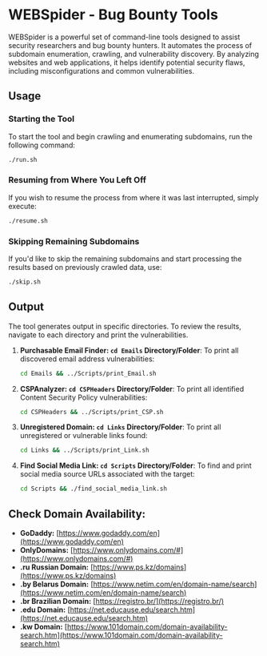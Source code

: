 # WEBSpider - Bug Bounty Tools

WEBSpider is a powerful set of command-line tools designed to assist security researchers and bug bounty hunters. It automates the process of subdomain enumeration, crawling, and vulnerability discovery. By analyzing websites and web applications, it helps identify potential security flaws, including misconfigurations and common vulnerabilities.

## Usage

### Starting the Tool
To start the tool and begin crawling and enumerating subdomains, run the following command:
```bash
./run.sh
```

### Resuming from Where You Left Off
If you wish to resume the process from where it was last interrupted, simply execute:
```bash
./resume.sh
```

### Skipping Remaining Subdomains
If you'd like to skip the remaining subdomains and start processing the results based on previously crawled data, use:
```bash
./skip.sh
```

## Output

The tool generates output in specific directories. To review the results, navigate to each directory and print the vulnerabilities.

1. **Purchasable Email Finder: `cd Emails` Directory/Folder**:
   To print all discovered email address vulnerabilities:
   ```bash
   cd Emails && ../Scripts/print_Email.sh
   ```

2. **CSPAnalyzer: `cd CSPHeaders` Directory/Folder**:
   To print all identified Content Security Policy vulnerabilities:
   ```bash
   cd CSPHeaders && ../Scripts/print_CSP.sh
   ```

3. **Unregistered Domain: `cd Links` Directory/Folder**:
   To print all unregistered or vulnerable links found:
   ```bash
   cd Links && ../Scripts/print_Link.sh
   ```

7. **Find Social Media Link: `cd Scripts` Directory/Folder**:
   To find and print social media source URLs associated with the target:
   ```bash
   cd Scripts && ./find_social_media_link.sh
   ```

## Check Domain Availability:

- **GoDaddy:** [https://www.godaddy.com/en](https://www.godaddy.com/en)
- **OnlyDomains:** [https://www.onlydomains.com/#](https://www.onlydomains.com/#)
- **.ru Russian Domain:** [https://www.ps.kz/domains](https://www.ps.kz/domains)
- **.by Belarus Domain:** [https://www.netim.com/en/domain-name/search](https://www.netim.com/en/domain-name/search)
- **.br Brazilian Domain:** [https://registro.br/](https://registro.br/)
- **.edu Domain:** [https://net.educause.edu/search.htm](https://net.educause.edu/search.htm)
- **.kw Domain:** [https://www.101domain.com/domain-availability-search.htm](https://www.101domain.com/domain-availability-search.htm)
